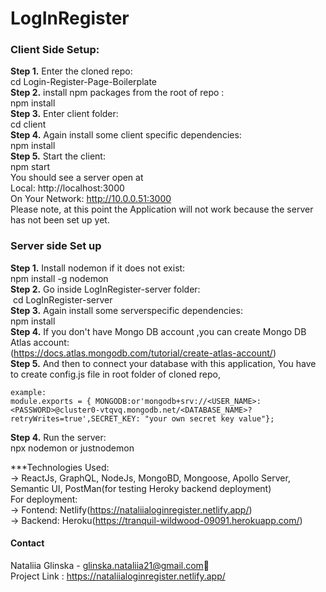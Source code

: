 # LogInRegister

### Client Side Setup:
**Step 1.** Enter the cloned repo:<br>
cd Login-Register-Page-Boilerplate<br>
**Step 2.** install npm packages from the root of repo :<br>
npm install <br>
**Step 3.** Enter client folder:<br>
cd client <br>
**Step 4.** Again install some client specific dependencies: <br>
npm install<br>
**Step 5.** Start the client: <br> 
npm start <br>
You should see a server open at  <br>
Local:   http://localhost:3000 <br>
On Your Network:  http://10.0.0.51:3000<br>
Please note, at this point the Application will not work because the server has not been set up yet.<br>

### Server side Set up<br>
**Step 1.** Install nodemon if it does not exist:<br>
npm install -g nodemon<br>
**Step 2.** Go inside LogInRegister-server folder:<br>
 cd LogInRegister-server  <br>
**Step 3.** Again install some serverspecific dependencies: <br>
npm install  <br>
**Step 4.** If you don't have Mongo DB account ,you can create Mongo DB Atlas account:<br>
(https://docs.atlas.mongodb.com/tutorial/create-atlas-account/)<br>
**Step 5.** And then to connect your database with this application, You have to create config.js file in root folder of cloned repo,

```
example:
module.exports = { MONGODB:or'mongodb+srv://<USER_NAME>:<PASSWORD>@cluster0-vtqvq.mongodb.net/<DATABASE_NAME>?retryWrites=true',SECRET_KEY: "your own secret key value"};
```  

**Step 4.**  Run the server:<br>
npx nodemon or justnodemon<br>
  
***Technologies Used:<br>
-> ReactJs, GraphQL, NodeJs, MongoBD, Mongoose, Apollo Server, Semantic UI, PostMan(for testing Heroky backend deployment)<br>
For deployment:<br>
-> Fontend: Netlify(https://nataliialoginregister.netlify.app/)<br>
-> Backend: Heroku(https://tranquil-wildwood-09091.herokuapp.com/) <br>

#### Contact<br>

Nataliia Glinska - glinska.nataliia21@gmail.com📩<br>
Project Link : https://nataliialoginregister.netlify.app/<br>

